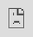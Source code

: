 +++
title = "Sheep-like behavior: Part 1"
date = 2023-04-03
description = "I've begun working on a game themed around Icelandic Shepherds with a few friends. This first step is creating a robust controller for the sheep behavior."
template = "blogpage.html"
[extra]
headerimage = "/blog/2023-4-3-sheepai/sheep.png"
tags = ["Unity", "Shepherd's Crook", "AI"]
+++

<img class = imagewithinpost src="/blog/2023-4-3-sheepai/sheep.png">

Some of my friends and I have begun work on a game themed around Icelandic Shepherding, a peaceful experience where the player wanders the landscape finding and gathering their sheep. The first step i've taken in this project is to create a robust sheep AI which can provide all of the behaviour the sheep in the game will need.

## High-level structure

I decided for this project to use a heavily modified boids algorithm, as it creates great looking flocking behaviour. This applies three forces to each sheep;

- Cohesion: Sheep steer towards other nearby sheep.
- Alignment: Sheep steer in the same direction as other nearby sheep.
- Avoidance: Sheep steer away from other nearby sheep who are too close.

Additional behaviours are clearly required for our sheep however, including:

- Obstacle avoidance: Sheep should steer away from or around any obstacles in their way.
- Clearing finding: Sheep should steer towards open clearings, rather than hugging fences or staying near corners where they could be trapped by a predator.
- Predator avoidance: Sheep should steer away from predator or sheepdogs.
- Herd Finding: Sheep should seek out a herd if an individual or small group ends up separated.
- Grazing: Sheep should seek out grass and eat it.

This is a lot of different forces all trying to influence how a single sheep moves and there will regularly be conflicts, with different forces pushing the sheep in different directions. In the boids algorithm these forces are balanced by having a "strength" variable for each force. Adjusting these strengths significantly changes the behaviour of the boids. For these sheep I will use a similar structure, combined with a state machine layered on top. I will have a strength variable for each force influencing the sheep's movement, but these strengths will be dynamically adjusted based on the current state.

For example:

- A sheep in the grazing state will be primarily influenced by the Grazing vector, which guides them to nearby grass to eat. The cohesion and avoidance vectors also have some influence, stopping them from wandering too far from their herd and from running into other sheep.
- When they reach this grass, they move to the eating state; all of their influences are reduced, stopping their movement.
- All of a sudden they see a predator! In the stressed state, the three boids vectors are increased, causing the herd to gather and move as one. The grazing vector is reduced to zero, and the predator avoidance vector is increased.
- The obstacle avoidance vector should always remain fairly high for obvious reasons.

## Starting with Boids

There are many great explanations of boids online, but i will provide a quick summary here. It begins with a single entity, which has a field of awareness within which other sheep will influence it's behavior. This is defined by a radius and an angle:
<img class = smallimagewithinpost src="/blog/2023-4-3-sheepai/awareness.svg">

Three forces are then applied to the sheep, based on those in it's sight radius:
- Cohesion: Sheep steer towards other nearby sheep.
<img class = smallimagewithinpost src="/blog/2023-4-3-sheepai/cohesion.svg">
- Alignment: Sheep steer in the same direction as other nearby sheep.
<img class = smallimagewithinpost src="/blog/2023-4-3-sheepai/alignment.svg">
- Avoidance: Sheep steer away from other nearby sheep who are within a smaller avoidance radius.
<img class = smallimagewithinpost src="/blog/2023-4-3-sheepai/avoidance.svg">

Appling these three forces, with manually controlled weightings, creates fantastic behavior, which can be seen in this gif:
<img class = smallimagewithinpost src="/blog/2023-4-3-sheepai/boids.gif">

## Obstacle Avoidance

Obstacle avoidance is an interesting problem for these sheep, and i read about and implemented several steering algorithms in the process of finding one which worked well for this application. The final algorithm i'm using is a two-part solution, using two sets of raycasts.

The first is a longer-distance raycast which detects any nearby obstacles in front of the sheep, and gently applies a force directing the sheep away from them. Each raycast adds it's direction multiplied by it's length before it hit an obstacle (or the maximum distance if it didn't hit) to the output direction, which is then normalised.
<img class = smallimagewithinpost src="/blog/2023-4-3-sheepai/obstacleavoid.svg">

This force alone means that the sheep will avoid walls fairly well, though as you can see in the gif below they still hit and slide along walls in an undesirable way when the crowding of other sheep pushes them into it.
<img class = smallimagewithinpost src="/blog/2023-4-3-sheepai/hittingwalls.gif">

To counteract this, a second force is added. This force is much stronger but occurs in a much smaller region around the sheep, stopping them from actually colliding with walls.
<img class = smallimagewithinpost src="/blog/2023-4-3-sheepai/collision.svg">

This successfully stops the sheep from sliding along walls, but introduces some other undesirable behavior, which will be addressed in the next section:
<img class = smallimagewithinpost src="/blog/2023-4-3-sheepai/overcrowded.gif">

## Crowding

You can see at the end of the last section that while the sheep are successfully avoiding obstacles, they are crowding up significantly when they reach choke-points in the map. We could increase the "avoidance" bias in the initial boids forces, but that would actually prevent them from moving through tight gaps as the force of the sheep pushing back would turn the sheep stuck behind around, splitting the herd. The desired behavior to match real-life sheep would be to have each sheep slow down, allowing those in front to pass through before moving forward themselves. To this end, each sheep checks how many sheep are in it's field of view and limits it's maximum speed proportional to this value. This results in much improved behavior during all points of herding, but particularly in map chokepoints.

<img class = smallimagewithinpost src="/blog/2023-4-3-sheepai/crowdslowdown.gif">

## Moving to Navmeshes

Up until this point, all of the sheep AI work has been based on two fairly significant assumptions.

1. The ground which the sheep walk on is flat.
2. The obstacles which the sheep have to avoid are vertical walls.

This clearly will not be adequate for our game, as the sheep need to traverse rolling hills and mountainsides while avoiding obstacles which aren't walls, such as cliffs or rivers. Our current raycasting system for obstacle avoidance will not work for these types of obstacles, and so adjustment is required.

<img class = smallimagewithinpost src="/blog/2023-4-3-sheepai/hills.png"> 

Initially I investigated creating invisible colliders around these obstacles which the sheep could raycast into, but creating these colliders would be significant additional work when creating the map and terrain, which would be best avoided. Additionally, this doesn't solve the issue of obstacle raycasts colliding with a gentle slope which the sheep should be able to walk up.

I then investigated sampling the terrain data for this information, using the slope of the terrain to determine whether an area was walkable or not, but this was a significant performance overhead for each sheep each frame.

Finally, a much easier was found. By using the unity navmesh system, but not using the navmesh agent component, the sheep can still be controlled according to the boid (and other) forces, but can cast rays through the navmesh, rather than in the 3D physics environment. This means that all obstacle data can be managed by the navmesh, rather than colliders in the environment. Here you can see how the navmesh (in blue) looks on our rolling hills terrain.

<img class = smallimagewithinpost src="/blog/2023-4-3-sheepai/navmesh.png"> 

I hadn't before considered using the navmesh in this way, rather than the conventional use of pathfinding, and will keep it in mind for future projects.


## The end of part one

All of this leaves us with lovely sheep herding behavior, and we can watch sheep intelligently herd in complex environments which successfully avoiding obstacles.

<div class="videoplayercontainer"><iframe src="https://player.vimeo.com/video/814451951?h=8bcb273195&amp;badge=0&amp;autopause=0&amp;player_id=0&amp;app_id=58479" frameborder="0" allow="autoplay; fullscreen; picture-in-picture" allowfullscreen style="position:absolute;top:0;left:0;width:100%;height:100%;" title="Screencast from 04-04-23 11:32:44.webm"></iframe></div><script src="https://player.vimeo.com/api/player.js"></script>

There is much more to do, however. The sheep shouldn't be always moving and roaming about but instead stop to graze and relax, and then run to avoid predators when they arise, or when they are being herded. I will create a second part to this post, expanding on the behavior of these sheep.